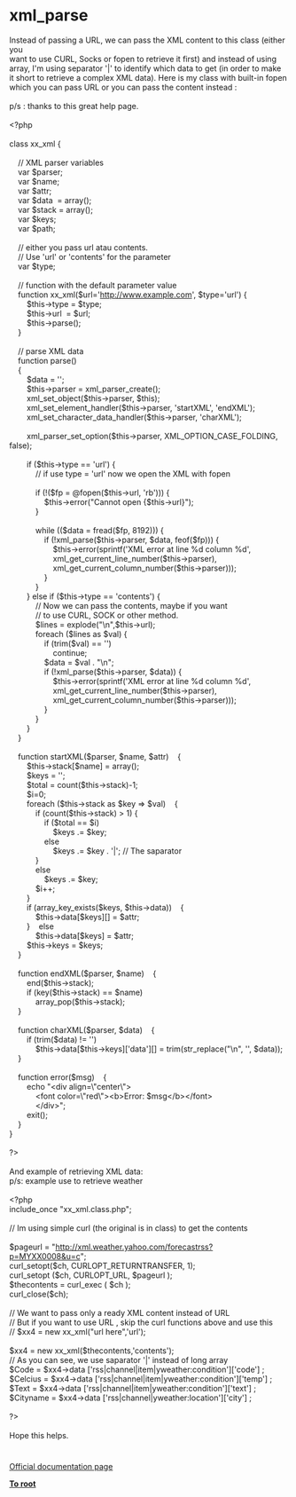 # xml_parse




<div class="phpcode"><span class="html">
Instead of passing a URL, we can pass the XML content to this class (either you
<br> want to use CURL, Socks or fopen to retrieve it first) and instead of using 
<br> array, I&apos;m using separator &apos;|&apos; to identify which data to get (in order to make 
<br> it short to retrieve a complex XML data). Here is my class with built-in fopen 
<br> which you can pass URL or you can pass the content instead :
<br>
<br>p/s : thanks to this great help page.
<br>
<br><span class="default">&lt;?php
<br>
<br></span><span class="keyword">class </span><span class="default">xx_xml </span><span class="keyword">{
<br>
<br>&#xA0; &#xA0; </span><span class="comment">// XML parser variables
<br>&#xA0; &#xA0; </span><span class="keyword">var </span><span class="default">$parser</span><span class="keyword">;
<br>&#xA0; &#xA0; var </span><span class="default">$name</span><span class="keyword">;
<br>&#xA0; &#xA0; var </span><span class="default">$attr</span><span class="keyword">;
<br>&#xA0; &#xA0; var </span><span class="default">$data&#xA0; </span><span class="keyword">= array();
<br>&#xA0; &#xA0; var </span><span class="default">$stack </span><span class="keyword">= array();
<br>&#xA0; &#xA0; var </span><span class="default">$keys</span><span class="keyword">;
<br>&#xA0; &#xA0; var </span><span class="default">$path</span><span class="keyword">;
<br>&#xA0; &#xA0; 
<br>&#xA0; &#xA0; </span><span class="comment">// either you pass url atau contents. 
<br>&#xA0; &#xA0; // Use &apos;url&apos; or &apos;contents&apos; for the parameter
<br>&#xA0; &#xA0; </span><span class="keyword">var </span><span class="default">$type</span><span class="keyword">;
<br>
<br>&#xA0; &#xA0; </span><span class="comment">// function with the default parameter value
<br>&#xA0; &#xA0; </span><span class="keyword">function </span><span class="default">xx_xml</span><span class="keyword">(</span><span class="default">$url</span><span class="keyword">=</span><span class="string">&apos;<a href="http://www.example.com" rel="nofollow" target="_blank">http://www.example.com</a>&apos;</span><span class="keyword">, </span><span class="default">$type</span><span class="keyword">=</span><span class="string">&apos;url&apos;</span><span class="keyword">) {
<br>&#xA0; &#xA0; &#xA0; &#xA0; </span><span class="default">$this</span><span class="keyword">-&gt;</span><span class="default">type </span><span class="keyword">= </span><span class="default">$type</span><span class="keyword">;
<br>&#xA0; &#xA0; &#xA0; &#xA0; </span><span class="default">$this</span><span class="keyword">-&gt;</span><span class="default">url&#xA0; </span><span class="keyword">= </span><span class="default">$url</span><span class="keyword">;
<br>&#xA0; &#xA0; &#xA0; &#xA0; </span><span class="default">$this</span><span class="keyword">-&gt;</span><span class="default">parse</span><span class="keyword">();
<br>&#xA0; &#xA0; }
<br>&#xA0; &#xA0; 
<br>&#xA0; &#xA0; </span><span class="comment">// parse XML data
<br>&#xA0; &#xA0; </span><span class="keyword">function </span><span class="default">parse</span><span class="keyword">()
<br>&#xA0; &#xA0; {
<br>&#xA0; &#xA0; &#xA0; &#xA0; </span><span class="default">$data </span><span class="keyword">= </span><span class="string">&apos;&apos;</span><span class="keyword">;
<br>&#xA0; &#xA0; &#xA0; &#xA0; </span><span class="default">$this</span><span class="keyword">-&gt;</span><span class="default">parser </span><span class="keyword">= </span><span class="default">xml_parser_create</span><span class="keyword">();
<br>&#xA0; &#xA0; &#xA0; &#xA0; </span><span class="default">xml_set_object</span><span class="keyword">(</span><span class="default">$this</span><span class="keyword">-&gt;</span><span class="default">parser</span><span class="keyword">, </span><span class="default">$this</span><span class="keyword">);
<br>&#xA0; &#xA0; &#xA0; &#xA0; </span><span class="default">xml_set_element_handler</span><span class="keyword">(</span><span class="default">$this</span><span class="keyword">-&gt;</span><span class="default">parser</span><span class="keyword">, </span><span class="string">&apos;startXML&apos;</span><span class="keyword">, </span><span class="string">&apos;endXML&apos;</span><span class="keyword">);
<br>&#xA0; &#xA0; &#xA0; &#xA0; </span><span class="default">xml_set_character_data_handler</span><span class="keyword">(</span><span class="default">$this</span><span class="keyword">-&gt;</span><span class="default">parser</span><span class="keyword">, </span><span class="string">&apos;charXML&apos;</span><span class="keyword">);
<br>
<br>&#xA0; &#xA0; &#xA0; &#xA0; </span><span class="default">xml_parser_set_option</span><span class="keyword">(</span><span class="default">$this</span><span class="keyword">-&gt;</span><span class="default">parser</span><span class="keyword">, </span><span class="default">XML_OPTION_CASE_FOLDING</span><span class="keyword">, </span><span class="default">false</span><span class="keyword">);
<br>
<br>&#xA0; &#xA0; &#xA0; &#xA0; if (</span><span class="default">$this</span><span class="keyword">-&gt;</span><span class="default">type </span><span class="keyword">== </span><span class="string">&apos;url&apos;</span><span class="keyword">) {
<br>&#xA0; &#xA0; &#xA0; &#xA0; &#xA0; &#xA0; </span><span class="comment">// if use type = &apos;url&apos; now we open the XML with fopen
<br>&#xA0; &#xA0; &#xA0; &#xA0; &#xA0; &#xA0; 
<br>&#xA0; &#xA0; &#xA0; &#xA0; &#xA0; &#xA0; </span><span class="keyword">if (!(</span><span class="default">$fp </span><span class="keyword">= @</span><span class="default">fopen</span><span class="keyword">(</span><span class="default">$this</span><span class="keyword">-&gt;</span><span class="default">url</span><span class="keyword">, </span><span class="string">&apos;rb&apos;</span><span class="keyword">))) {
<br>&#xA0; &#xA0; &#xA0; &#xA0; &#xA0; &#xA0; &#xA0; &#xA0; </span><span class="default">$this</span><span class="keyword">-&gt;</span><span class="default">error</span><span class="keyword">(</span><span class="string">&quot;Cannot open </span><span class="keyword">{</span><span class="default">$this</span><span class="keyword">-&gt;</span><span class="default">url</span><span class="keyword">}</span><span class="string">&quot;</span><span class="keyword">);
<br>&#xA0; &#xA0; &#xA0; &#xA0; &#xA0; &#xA0; }
<br>
<br>&#xA0; &#xA0; &#xA0; &#xA0; &#xA0; &#xA0; while ((</span><span class="default">$data </span><span class="keyword">= </span><span class="default">fread</span><span class="keyword">(</span><span class="default">$fp</span><span class="keyword">, </span><span class="default">8192</span><span class="keyword">))) {
<br>&#xA0; &#xA0; &#xA0; &#xA0; &#xA0; &#xA0; &#xA0; &#xA0; if (!</span><span class="default">xml_parse</span><span class="keyword">(</span><span class="default">$this</span><span class="keyword">-&gt;</span><span class="default">parser</span><span class="keyword">, </span><span class="default">$data</span><span class="keyword">, </span><span class="default">feof</span><span class="keyword">(</span><span class="default">$fp</span><span class="keyword">))) {
<br>&#xA0; &#xA0; &#xA0; &#xA0; &#xA0; &#xA0; &#xA0; &#xA0; &#xA0; &#xA0; </span><span class="default">$this</span><span class="keyword">-&gt;</span><span class="default">error</span><span class="keyword">(</span><span class="default">sprintf</span><span class="keyword">(</span><span class="string">&apos;XML error at line %d column %d&apos;</span><span class="keyword">, 
<br>&#xA0; &#xA0; &#xA0; &#xA0; &#xA0; &#xA0; &#xA0; &#xA0; &#xA0; &#xA0; </span><span class="default">xml_get_current_line_number</span><span class="keyword">(</span><span class="default">$this</span><span class="keyword">-&gt;</span><span class="default">parser</span><span class="keyword">), 
<br>&#xA0; &#xA0; &#xA0; &#xA0; &#xA0; &#xA0; &#xA0; &#xA0; &#xA0; &#xA0; </span><span class="default">xml_get_current_column_number</span><span class="keyword">(</span><span class="default">$this</span><span class="keyword">-&gt;</span><span class="default">parser</span><span class="keyword">)));
<br>&#xA0; &#xA0; &#xA0; &#xA0; &#xA0; &#xA0; &#xA0; &#xA0; }
<br>&#xA0; &#xA0; &#xA0; &#xA0; &#xA0; &#xA0; }
<br>&#xA0; &#xA0; &#xA0; &#xA0; } else if (</span><span class="default">$this</span><span class="keyword">-&gt;</span><span class="default">type </span><span class="keyword">== </span><span class="string">&apos;contents&apos;</span><span class="keyword">) {
<br>&#xA0; &#xA0; &#xA0; &#xA0; &#xA0; &#xA0; </span><span class="comment">// Now we can pass the contents, maybe if you want 
<br>&#xA0; &#xA0; &#xA0; &#xA0; &#xA0; &#xA0; // to use CURL, SOCK or other method.
<br>&#xA0; &#xA0; &#xA0; &#xA0; &#xA0; &#xA0; </span><span class="default">$lines </span><span class="keyword">= </span><span class="default">explode</span><span class="keyword">(</span><span class="string">&quot;\n&quot;</span><span class="keyword">,</span><span class="default">$this</span><span class="keyword">-&gt;</span><span class="default">url</span><span class="keyword">);
<br>&#xA0; &#xA0; &#xA0; &#xA0; &#xA0; &#xA0; foreach (</span><span class="default">$lines </span><span class="keyword">as </span><span class="default">$val</span><span class="keyword">) {
<br>&#xA0; &#xA0; &#xA0; &#xA0; &#xA0; &#xA0; &#xA0; &#xA0; if (</span><span class="default">trim</span><span class="keyword">(</span><span class="default">$val</span><span class="keyword">) == </span><span class="string">&apos;&apos;</span><span class="keyword">)
<br>&#xA0; &#xA0; &#xA0; &#xA0; &#xA0; &#xA0; &#xA0; &#xA0; &#xA0; &#xA0; continue;
<br>&#xA0; &#xA0; &#xA0; &#xA0; &#xA0; &#xA0; &#xA0; &#xA0; </span><span class="default">$data </span><span class="keyword">= </span><span class="default">$val </span><span class="keyword">. </span><span class="string">&quot;\n&quot;</span><span class="keyword">;
<br>&#xA0; &#xA0; &#xA0; &#xA0; &#xA0; &#xA0; &#xA0; &#xA0; if (!</span><span class="default">xml_parse</span><span class="keyword">(</span><span class="default">$this</span><span class="keyword">-&gt;</span><span class="default">parser</span><span class="keyword">, </span><span class="default">$data</span><span class="keyword">)) {
<br>&#xA0; &#xA0; &#xA0; &#xA0; &#xA0; &#xA0; &#xA0; &#xA0; &#xA0; &#xA0; </span><span class="default">$this</span><span class="keyword">-&gt;</span><span class="default">error</span><span class="keyword">(</span><span class="default">sprintf</span><span class="keyword">(</span><span class="string">&apos;XML error at line %d column %d&apos;</span><span class="keyword">, 
<br>&#xA0; &#xA0; &#xA0; &#xA0; &#xA0; &#xA0; &#xA0; &#xA0; &#xA0; &#xA0; </span><span class="default">xml_get_current_line_number</span><span class="keyword">(</span><span class="default">$this</span><span class="keyword">-&gt;</span><span class="default">parser</span><span class="keyword">), 
<br>&#xA0; &#xA0; &#xA0; &#xA0; &#xA0; &#xA0; &#xA0; &#xA0; &#xA0; &#xA0; </span><span class="default">xml_get_current_column_number</span><span class="keyword">(</span><span class="default">$this</span><span class="keyword">-&gt;</span><span class="default">parser</span><span class="keyword">)));
<br>&#xA0; &#xA0; &#xA0; &#xA0; &#xA0; &#xA0; &#xA0; &#xA0; }
<br>&#xA0; &#xA0; &#xA0; &#xA0; &#xA0; &#xA0; }
<br>&#xA0; &#xA0; &#xA0; &#xA0; }
<br>&#xA0; &#xA0; }
<br>
<br>&#xA0; &#xA0; function </span><span class="default">startXML</span><span class="keyword">(</span><span class="default">$parser</span><span class="keyword">, </span><span class="default">$name</span><span class="keyword">, </span><span class="default">$attr</span><span class="keyword">)&#xA0; &#xA0; {
<br>&#xA0; &#xA0; &#xA0; &#xA0; </span><span class="default">$this</span><span class="keyword">-&gt;</span><span class="default">stack</span><span class="keyword">[</span><span class="default">$name</span><span class="keyword">] = array();
<br>&#xA0; &#xA0; &#xA0; &#xA0; </span><span class="default">$keys </span><span class="keyword">= </span><span class="string">&apos;&apos;</span><span class="keyword">;
<br>&#xA0; &#xA0; &#xA0; &#xA0; </span><span class="default">$total </span><span class="keyword">= </span><span class="default">count</span><span class="keyword">(</span><span class="default">$this</span><span class="keyword">-&gt;</span><span class="default">stack</span><span class="keyword">)-</span><span class="default">1</span><span class="keyword">;
<br>&#xA0; &#xA0; &#xA0; &#xA0; </span><span class="default">$i</span><span class="keyword">=</span><span class="default">0</span><span class="keyword">;
<br>&#xA0; &#xA0; &#xA0; &#xA0; foreach (</span><span class="default">$this</span><span class="keyword">-&gt;</span><span class="default">stack </span><span class="keyword">as </span><span class="default">$key </span><span class="keyword">=&gt; </span><span class="default">$val</span><span class="keyword">)&#xA0; &#xA0; {
<br>&#xA0; &#xA0; &#xA0; &#xA0; &#xA0; &#xA0; if (</span><span class="default">count</span><span class="keyword">(</span><span class="default">$this</span><span class="keyword">-&gt;</span><span class="default">stack</span><span class="keyword">) &gt; </span><span class="default">1</span><span class="keyword">) {
<br>&#xA0; &#xA0; &#xA0; &#xA0; &#xA0; &#xA0; &#xA0; &#xA0; if (</span><span class="default">$total </span><span class="keyword">== </span><span class="default">$i</span><span class="keyword">)
<br>&#xA0; &#xA0; &#xA0; &#xA0; &#xA0; &#xA0; &#xA0; &#xA0; &#xA0; &#xA0; </span><span class="default">$keys </span><span class="keyword">.= </span><span class="default">$key</span><span class="keyword">;
<br>&#xA0; &#xA0; &#xA0; &#xA0; &#xA0; &#xA0; &#xA0; &#xA0; else
<br>&#xA0; &#xA0; &#xA0; &#xA0; &#xA0; &#xA0; &#xA0; &#xA0; &#xA0; &#xA0; </span><span class="default">$keys </span><span class="keyword">.= </span><span class="default">$key </span><span class="keyword">. </span><span class="string">&apos;|&apos;</span><span class="keyword">; </span><span class="comment">// The saparator
<br>&#xA0; &#xA0; &#xA0; &#xA0; &#xA0; &#xA0; </span><span class="keyword">}
<br>&#xA0; &#xA0; &#xA0; &#xA0; &#xA0; &#xA0; else
<br>&#xA0; &#xA0; &#xA0; &#xA0; &#xA0; &#xA0; &#xA0; &#xA0; </span><span class="default">$keys </span><span class="keyword">.= </span><span class="default">$key</span><span class="keyword">;
<br>&#xA0; &#xA0; &#xA0; &#xA0; &#xA0; &#xA0; </span><span class="default">$i</span><span class="keyword">++;
<br>&#xA0; &#xA0; &#xA0; &#xA0; }
<br>&#xA0; &#xA0; &#xA0; &#xA0; if (</span><span class="default">array_key_exists</span><span class="keyword">(</span><span class="default">$keys</span><span class="keyword">, </span><span class="default">$this</span><span class="keyword">-&gt;</span><span class="default">data</span><span class="keyword">))&#xA0; &#xA0; {
<br>&#xA0; &#xA0; &#xA0; &#xA0; &#xA0; &#xA0; </span><span class="default">$this</span><span class="keyword">-&gt;</span><span class="default">data</span><span class="keyword">[</span><span class="default">$keys</span><span class="keyword">][] = </span><span class="default">$attr</span><span class="keyword">;
<br>&#xA0; &#xA0; &#xA0; &#xA0; }&#xA0; &#xA0; else
<br>&#xA0; &#xA0; &#xA0; &#xA0; &#xA0; &#xA0; </span><span class="default">$this</span><span class="keyword">-&gt;</span><span class="default">data</span><span class="keyword">[</span><span class="default">$keys</span><span class="keyword">] = </span><span class="default">$attr</span><span class="keyword">;
<br>&#xA0; &#xA0; &#xA0; &#xA0; </span><span class="default">$this</span><span class="keyword">-&gt;</span><span class="default">keys </span><span class="keyword">= </span><span class="default">$keys</span><span class="keyword">;
<br>&#xA0; &#xA0; }
<br>
<br>&#xA0; &#xA0; function </span><span class="default">endXML</span><span class="keyword">(</span><span class="default">$parser</span><span class="keyword">, </span><span class="default">$name</span><span class="keyword">)&#xA0; &#xA0; {
<br>&#xA0; &#xA0; &#xA0; &#xA0; </span><span class="default">end</span><span class="keyword">(</span><span class="default">$this</span><span class="keyword">-&gt;</span><span class="default">stack</span><span class="keyword">);
<br>&#xA0; &#xA0; &#xA0; &#xA0; if (</span><span class="default">key</span><span class="keyword">(</span><span class="default">$this</span><span class="keyword">-&gt;</span><span class="default">stack</span><span class="keyword">) == </span><span class="default">$name</span><span class="keyword">)
<br>&#xA0; &#xA0; &#xA0; &#xA0; &#xA0; &#xA0; </span><span class="default">array_pop</span><span class="keyword">(</span><span class="default">$this</span><span class="keyword">-&gt;</span><span class="default">stack</span><span class="keyword">);
<br>&#xA0; &#xA0; }
<br>
<br>&#xA0; &#xA0; function </span><span class="default">charXML</span><span class="keyword">(</span><span class="default">$parser</span><span class="keyword">, </span><span class="default">$data</span><span class="keyword">)&#xA0; &#xA0; {
<br>&#xA0; &#xA0; &#xA0; &#xA0; if (</span><span class="default">trim</span><span class="keyword">(</span><span class="default">$data</span><span class="keyword">) != </span><span class="string">&apos;&apos;</span><span class="keyword">)
<br>&#xA0; &#xA0; &#xA0; &#xA0; &#xA0; &#xA0; </span><span class="default">$this</span><span class="keyword">-&gt;</span><span class="default">data</span><span class="keyword">[</span><span class="default">$this</span><span class="keyword">-&gt;</span><span class="default">keys</span><span class="keyword">][</span><span class="string">&apos;data&apos;</span><span class="keyword">][] = </span><span class="default">trim</span><span class="keyword">(</span><span class="default">str_replace</span><span class="keyword">(</span><span class="string">&quot;\n&quot;</span><span class="keyword">, </span><span class="string">&apos;&apos;</span><span class="keyword">, </span><span class="default">$data</span><span class="keyword">));
<br>&#xA0; &#xA0; }
<br>
<br>&#xA0; &#xA0; function </span><span class="default">error</span><span class="keyword">(</span><span class="default">$msg</span><span class="keyword">)&#xA0; &#xA0; {
<br>&#xA0; &#xA0; &#xA0; &#xA0; echo </span><span class="string">&quot;&lt;div align=\&quot;center\&quot;&gt;
<br>&#xA0; &#xA0; &#xA0; &#xA0; &#xA0; &#xA0; &lt;font color=\&quot;red\&quot;&gt;&lt;b&gt;Error: </span><span class="default">$msg</span><span class="string">&lt;/b&gt;&lt;/font&gt;
<br>&#xA0; &#xA0; &#xA0; &#xA0; &#xA0; &#xA0; &lt;/div&gt;&quot;</span><span class="keyword">;
<br>&#xA0; &#xA0; &#xA0; &#xA0; exit();
<br>&#xA0; &#xA0; }
<br>}
<br>
<br></span><span class="default">?&gt;
<br></span>
<br>And example of retrieving XML data:
<br>p/s: example use to retrieve weather
<br>
<br><span class="default">&lt;?php
<br></span><span class="keyword">include_once </span><span class="string">&quot;xx_xml.class.php&quot;</span><span class="keyword">;
<br>
<br></span><span class="comment">// Im using simple curl (the original is in class) to get the contents
<br>
<br></span><span class="default">$pageurl </span><span class="keyword">= </span><span class="string">&quot;<a href="http://xml.weather.yahoo.com/forecastrss?p=MYXX0008&amp;u=c" rel="nofollow" target="_blank">http://xml.weather.yahoo.com/forecastrss?p=MYXX0008&amp;u=c</a>&quot;</span><span class="keyword">;
<br></span><span class="default">curl_setopt</span><span class="keyword">(</span><span class="default">$ch</span><span class="keyword">, </span><span class="default">CURLOPT_RETURNTRANSFER</span><span class="keyword">, </span><span class="default">1</span><span class="keyword">);
<br></span><span class="default">curl_setopt </span><span class="keyword">(</span><span class="default">$ch</span><span class="keyword">, </span><span class="default">CURLOPT_URL</span><span class="keyword">, </span><span class="default">$pageurl </span><span class="keyword">);
<br></span><span class="default">$thecontents </span><span class="keyword">= </span><span class="default">curl_exec </span><span class="keyword">( </span><span class="default">$ch </span><span class="keyword">);
<br></span><span class="default">curl_close</span><span class="keyword">(</span><span class="default">$ch</span><span class="keyword">);
<br>
<br></span><span class="comment">// We want to pass only a ready XML content instead of URL
<br>// But if you want to use URL , skip the curl functions above and use this 
<br>// $xx4 = new xx_xml(&quot;url here&quot;,&apos;url&apos;);
<br>
<br></span><span class="default">$xx4 </span><span class="keyword">= new </span><span class="default">xx_xml</span><span class="keyword">(</span><span class="default">$thecontents</span><span class="keyword">,</span><span class="string">&apos;contents&apos;</span><span class="keyword">); 
<br></span><span class="comment">// As you can see, we use saparator &apos;|&apos; instead of long array
<br></span><span class="default">$Code </span><span class="keyword">= </span><span class="default">$xx4</span><span class="keyword">-&gt;</span><span class="default">data </span><span class="keyword">[</span><span class="string">&apos;rss|channel|item|yweather:condition&apos;</span><span class="keyword">][</span><span class="string">&apos;code&apos;</span><span class="keyword">] ;
<br></span><span class="default">$Celcius </span><span class="keyword">= </span><span class="default">$xx4</span><span class="keyword">-&gt;</span><span class="default">data </span><span class="keyword">[</span><span class="string">&apos;rss|channel|item|yweather:condition&apos;</span><span class="keyword">][</span><span class="string">&apos;temp&apos;</span><span class="keyword">] ;
<br></span><span class="default">$Text </span><span class="keyword">= </span><span class="default">$xx4</span><span class="keyword">-&gt;</span><span class="default">data </span><span class="keyword">[</span><span class="string">&apos;rss|channel|item|yweather:condition&apos;</span><span class="keyword">][</span><span class="string">&apos;text&apos;</span><span class="keyword">] ;
<br></span><span class="default">$Cityname </span><span class="keyword">= </span><span class="default">$xx4</span><span class="keyword">-&gt;</span><span class="default">data </span><span class="keyword">[</span><span class="string">&apos;rss|channel|yweather:location&apos;</span><span class="keyword">][</span><span class="string">&apos;city&apos;</span><span class="keyword">] ;
<br>
<br></span><span class="default">?&gt;
<br></span>
<br>Hope this helps.</span>
</div>
  

#

[Official documentation page](https://www.php.net/manual/en/function.xml-parse.php)

**[To root](/README.md)**